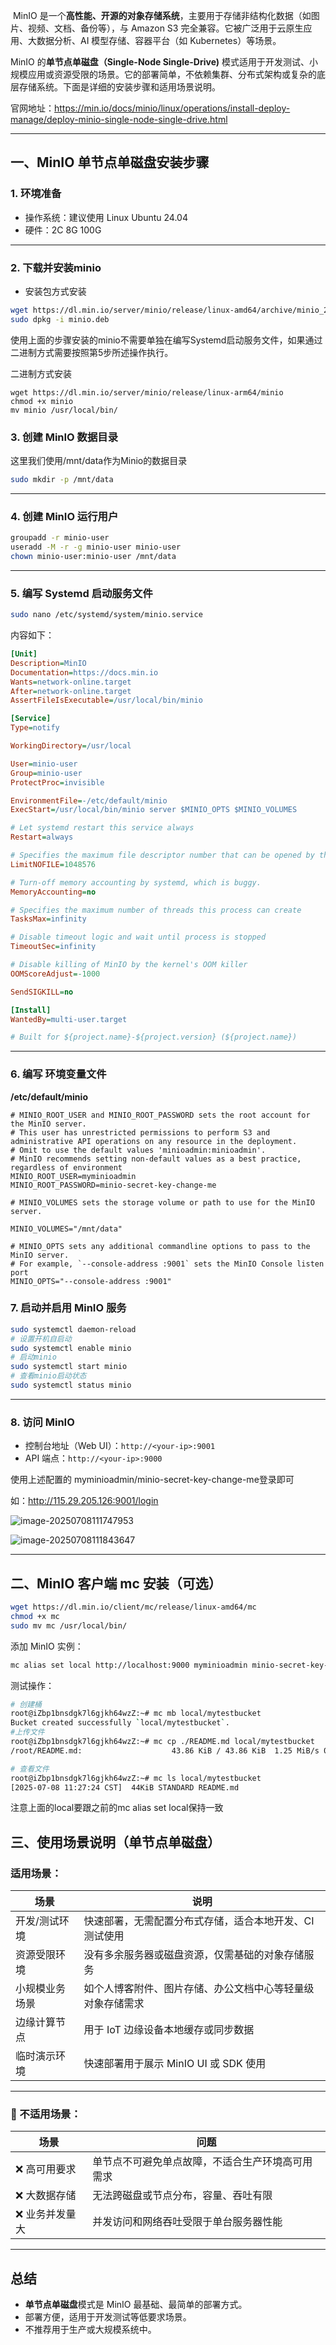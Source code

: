 ​		MinIO 是一个**高性能、开源的对象存储系统**，主要用于存储非结构化数据（如图片、视频、文档、备份等），与 Amazon S3 完全兼容。它被广泛用于云原生应用、大数据分析、AI 模型存储、容器平台（如 Kubernetes）等场景。

MinIO 的**单节点单磁盘（Single-Node Single-Drive)**  模式适用于开发测试、小规模应用或资源受限的场景。它的部署简单，不依赖集群、分布式架构或复杂的底层存储系统。下面是详细的安装步骤和适用场景说明。

官网地址：https://min.io/docs/minio/linux/operations/install-deploy-manage/deploy-minio-single-node-single-drive.html

---

## 一、MinIO 单节点单磁盘安装步骤

### 1. 环境准备

* 操作系统：建议使用 Linux Ubuntu 24.04
* 硬件：2C  8G  100G

---

### 2. 下载并安装minio

* 安装包方式安装

```bash
wget https://dl.min.io/server/minio/release/linux-amd64/archive/minio_20250613113347.0.0_amd64.deb -O minio.deb
sudo dpkg -i minio.deb
```

使用上面的步骤安装的minio不需要单独在编写Systemd启动服务文件，如果通过二进制方式需要按照第5步所述操作执行。

二进制方式安装

```
wget https://dl.min.io/server/minio/release/linux-arm64/minio
chmod +x minio
mv minio /usr/local/bin/
```

### 3. 创建 MinIO 数据目录

这里我们使用/mnt/data作为Minio的数据目录

```bash
sudo mkdir -p /mnt/data
```

---

### 4. 创建 MinIO 运行用户

```bash
groupadd -r minio-user
useradd -M -r -g minio-user minio-user
chown minio-user:minio-user /mnt/data
```

---

### 5. 编写 Systemd 启动服务文件

```bash
sudo nano /etc/systemd/system/minio.service
```

内容如下：

```ini
[Unit]
Description=MinIO
Documentation=https://docs.min.io
Wants=network-online.target
After=network-online.target
AssertFileIsExecutable=/usr/local/bin/minio

[Service]
Type=notify

WorkingDirectory=/usr/local

User=minio-user
Group=minio-user
ProtectProc=invisible

EnvironmentFile=-/etc/default/minio
ExecStart=/usr/local/bin/minio server $MINIO_OPTS $MINIO_VOLUMES

# Let systemd restart this service always
Restart=always

# Specifies the maximum file descriptor number that can be opened by this process
LimitNOFILE=1048576

# Turn-off memory accounting by systemd, which is buggy.
MemoryAccounting=no

# Specifies the maximum number of threads this process can create
TasksMax=infinity

# Disable timeout logic and wait until process is stopped
TimeoutSec=infinity

# Disable killing of MinIO by the kernel's OOM killer
OOMScoreAdjust=-1000

SendSIGKILL=no

[Install]
WantedBy=multi-user.target

# Built for ${project.name}-${project.version} (${project.name})
```

---

### 6. 编写 环境变量文件

**/etc/default/minio**

```properties
# MINIO_ROOT_USER and MINIO_ROOT_PASSWORD sets the root account for the MinIO server.
# This user has unrestricted permissions to perform S3 and administrative API operations on any resource in the deployment.
# Omit to use the default values 'minioadmin:minioadmin'.
# MinIO recommends setting non-default values as a best practice, regardless of environment
MINIO_ROOT_USER=myminioadmin
MINIO_ROOT_PASSWORD=minio-secret-key-change-me

# MINIO_VOLUMES sets the storage volume or path to use for the MinIO server.

MINIO_VOLUMES="/mnt/data"

# MINIO_OPTS sets any additional commandline options to pass to the MinIO server.
# For example, `--console-address :9001` sets the MinIO Console listen port
MINIO_OPTS="--console-address :9001"
```



### 7. 启动并启用 MinIO 服务

```bash
sudo systemctl daemon-reload
# 设置开机自启动
sudo systemctl enable minio
# 启动minio
sudo systemctl start minio
# 查看minio启动状态
sudo systemctl status minio
```

---

### 8. 访问 MinIO

* 控制台地址（Web UI）：`http://<your-ip>:9001`
* API 端点：`http://<your-ip>:9000`

使用上述配置的 myminioadmin/minio-secret-key-change-me登录即可

如：http://115.29.205.126:9001/login

![image-20250708111747953](minio单节点单磁盘的安装.assets/image-20250708111747953.png)

![image-20250708111843647](minio单节点单磁盘的安装.assets/image-20250708111843647.png)



---

##  二、MinIO 客户端 mc 安装（可选）

```bash
wget https://dl.min.io/client/mc/release/linux-amd64/mc
chmod +x mc
sudo mv mc /usr/local/bin/
```

添加 MinIO 实例：

```bash
mc alias set local http://localhost:9000 myminioadmin minio-secret-key-change-me
```

测试操作：

```bash
# 创建桶
root@iZbp1bnsdgk7l6gjkh64wzZ:~# mc mb local/mytestbucket
Bucket created successfully `local/mytestbucket`.   
#上传文件
root@iZbp1bnsdgk7l6gjkh64wzZ:~# mc cp ./README.md local/mytestbucket
/root/README.md:                    43.86 KiB / 43.86 KiB  1.25 MiB/s 0s

# 查看文件
root@iZbp1bnsdgk7l6gjkh64wzZ:~# mc ls local/mytestbucket
[2025-07-08 11:27:24 CST]  44KiB STANDARD README.md
```

注意上面的local要跟之前的mc alias set local保持一致

##  三、使用场景说明（单节点单磁盘）

###  适用场景：

| 场景           | 说明                                                       |
| -------------- | ---------------------------------------------------------- |
| 开发/测试环境  | 快速部署，无需配置分布式存储，适合本地开发、CI 测试使用    |
| 资源受限环境   | 没有多余服务器或磁盘资源，仅需基础的对象存储服务           |
| 小规模业务场景 | 如个人博客附件、图片存储、办公文档中心等轻量级对象存储需求 |
| 边缘计算节点   | 用于 IoT 边缘设备本地缓存或同步数据                        |
| 临时演示环境   | 快速部署用于展示 MinIO UI 或 SDK 使用                      |

---

### 🚫 不适用场景：

| 场景           | 问题                                             |
| -------------- | ------------------------------------------------ |
| ❌ 高可用要求   | 单节点不可避免单点故障，不适合生产环境高可用需求 |
| ❌ 大数据存储   | 无法跨磁盘或节点分布，容量、吞吐有限             |
| ❌ 业务并发量大 | 并发访问和网络吞吐受限于单台服务器性能           |

---

## 总结

* **单节点单磁盘**模式是 MinIO 最基础、最简单的部署方式。
* 部署方便，适用于开发测试等低要求场景。
* 不推荐用于生产或大规模系统中。
